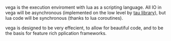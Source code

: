 vega is the execution enviroment with lua as a scripting language. All IO in vega will be asynchronous (implemented on the low level by [tau library](https://github.com/therealaquarius/tau)), but lua code will be synchronous (thanks to lua coroutines). 

vega is designed to be very effecient, to allow for beautiful code, and to be the basis for feature rich pplication frameworks.
